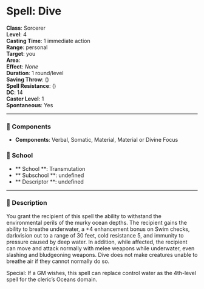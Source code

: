 
# Spell: Dive
**Class**: Sorcerer  
**Level**: 4  
**Casting Time**: 1 immediate action  
**Range**: personal  
**Target**: you  
**Area**:   
**Effect**: _None_  
**Duration**: 1 round/level  
**Saving Throw**:  ()  
**Spell Resistance**:  ()  
**DC**: 14  
**Caster Level**: 1  
**Spontaneous**: Yes

---

### 🔮 Components
- **Components**: Verbal, Somatic, Material, Material or Divine Focus

### 🏫 School
- ** School **: Transmutation
- ** Subschool **: undefined
- ** Descriptor **: undefined
---

### 📜 Description
You grant the recipient of this spell the ability to withstand the environmental perils of the murky ocean depths. The recipient gains the ability to breathe underwater, a +4 enhancement bonus on Swim checks, darkvision out to a range of 30 feet, cold resistance 5, and immunity to pressure caused by deep water. In addition, while affected, the recipient can move and attack normally with melee weapons while underwater, even slashing and bludgeoning weapons. Dive does not make creatures unable to breathe air if they cannot normally do so.

Special: If a GM wishes, this spell can replace control water as the 4th-level spell for the cleric’s Oceans domain.
